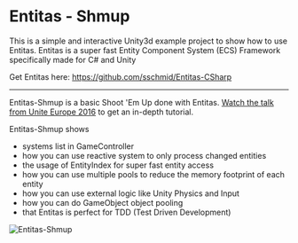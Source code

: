 # Entitas - Shmup
This is a simple and interactive Unity3d example project to show how to use Entitas. Entitas is a super fast Entity Component System (ECS) Framework specifically made for C# and Unity

Get Entitas here: https://github.com/sschmid/Entitas-CSharp

---

Entitas-Shmup is a basic Shoot 'Em Up done with Entitas.
[Watch the talk from Unite Europe 2016](https://www.youtube.com/watch?v=lNTaC-JWmdI) to get an in-depth tutorial.

Entitas-Shmup shows
- systems list in GameController
- how you can use reactive system to only process changed entities
- the usage of EntityIndex for super fast entity access
- how you can use multiple pools to reduce the memory footprint of each entity
- how you can use external logic like Unity Physics and Input
- how you can do GameObject object pooling
- that Entitas is perfect for TDD (Test Driven Development)

![Entitas-Shmup](https://github.com/sschmid/Entitas-CSharp/raw/develop/Readme/Images/Entitas-Shmup.png)
